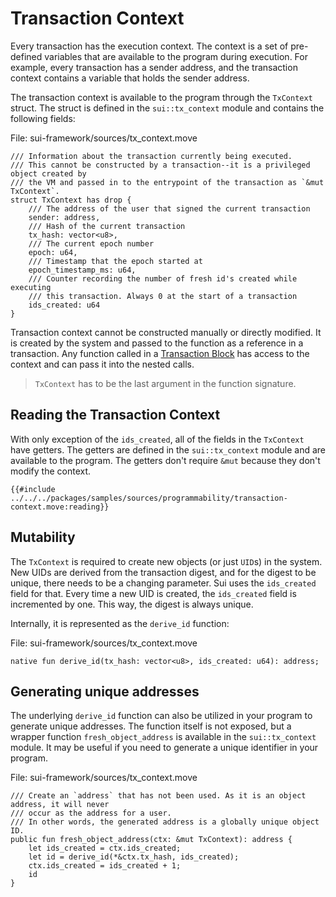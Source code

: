 # Transaction Context

Every transaction has the execution context. The context is a set of pre-defined variables that are available to the program during execution. For example, every transaction has a sender address, and the transaction context contains a variable that holds the sender address.

The transaction context is available to the program through the `TxContext` struct. The struct is defined in the `sui::tx_context` module and contains the following fields:

File: sui-framework/sources/tx_context.move

```move
/// Information about the transaction currently being executed.
/// This cannot be constructed by a transaction--it is a privileged object created by
/// the VM and passed in to the entrypoint of the transaction as `&mut TxContext`.
struct TxContext has drop {
    /// The address of the user that signed the current transaction
    sender: address,
    /// Hash of the current transaction
    tx_hash: vector<u8>,
    /// The current epoch number
    epoch: u64,
    /// Timestamp that the epoch started at
    epoch_timestamp_ms: u64,
    /// Counter recording the number of fresh id's created while executing
    /// this transaction. Always 0 at the start of a transaction
    ids_created: u64
}
```

Transaction context cannot be constructed manually or directly modified. It is created by the system and passed to the function as a reference in a transaction. Any function called in a [Transaction Block](./transaction-blocks.md) has access to the context and can pass it into the nested calls.

> `TxContext` has to be the last argument in the function signature.

## Reading the Transaction Context

With only exception of the `ids_created`, all of the fields in the `TxContext` have getters. The getters are defined in the `sui::tx_context` module and are available to the program. The getters don't require `&mut` because they don't modify the context.

```move
{{#include ../../../packages/samples/sources/programmability/transaction-context.move:reading}}
```

## Mutability

The `TxContext` is required to create new objects (or just `UID`s) in the system. New UIDs are derived from the transaction digest, and for the digest to be unique, there needs to be a changing parameter. Sui uses the `ids_created` field for that. Every time a new UID is created, the `ids_created` field is incremented by one. This way, the digest is always unique.

Internally, it is represented as the `derive_id` function:

File: sui-framework/sources/tx_context.move

```move
native fun derive_id(tx_hash: vector<u8>, ids_created: u64): address;
```

## Generating unique addresses

The underlying `derive_id` function can also be utilized in your program to generate unique addresses. The function itself is not exposed, but a wrapper function `fresh_object_address` is available in the `sui::tx_context` module. It may be useful if you need to generate a unique identifier in your program.

File: sui-framework/sources/tx_context.move

```move
/// Create an `address` that has not been used. As it is an object address, it will never
/// occur as the address for a user.
/// In other words, the generated address is a globally unique object ID.
public fun fresh_object_address(ctx: &mut TxContext): address {
    let ids_created = ctx.ids_created;
    let id = derive_id(*&ctx.tx_hash, ids_created);
    ctx.ids_created = ids_created + 1;
    id
}
```
